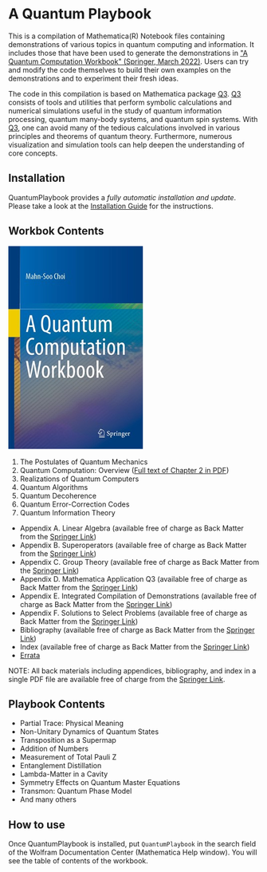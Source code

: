 # A Quantum Playbook

This is a compilation of Mathematica(R) Notebook files containing demonstrations of various topics in quantum computing and information. It includes those that have been used to generate the demonstrations in ["A Quantum Computation Workbook" (Springer, March 2022)](https://link.springer.com/book/9783030912130). Users can try and modify the code themselves to build their own examples on the demonstrations and to experiment their fresh ideas.

The code in this compilation is based on Mathematica package [Q3](https://github.com/quantum-mob/Q3). [Q3](https://github.com/quantum-mob/Q3) consists of tools and utilities that perform symbolic calculations and numerical simulations useful in the study of quantum information processing, quantum many-body systems, and quantum spin systems. With [Q3](https://github.com/quantum-mob/Q3), one can avoid many of the tedious calculations involved in various principles and theorems of quantum theory. Furthermore, numerous visualization and simulation tools can help deepen the understanding of core concepts.


## Installation

QuantumPlaybook provides a *fully automatic installation and update*. Please take a look at the [Installation Guide](./INSTALL.md) for the instructions.


## Workbok Contents

[![Quantum Workbook Cover](Samples/BookCover.jpg?raw=true)](https://link.springer.com/book/9783030912130)

1. The Postulates of Quantum Mechanics
2. Quantum Computation: Overview ([Full text of Chapter 2 in PDF](./Samples/Chapter2.pdf))
3. Realizations of Quantum Computers
4. Quantum Algorithms
5. Quantum Decoherence
6. Quantum Error-Correction Codes
7. Quantum Information Theory
- Appendix A. Linear Algebra (available free of charge as Back Matter from the [Springer Link](https://link.springer.com/book/9783030912130))
- Appendix B. Superoperators (available free of charge as Back Matter from the [Springer Link](https://link.springer.com/book/9783030912130))
- Appendix C. Group Theory (available free of charge as Back Matter from the [Springer Link](https://link.springer.com/book/9783030912130))
- Appendix D. Mathematica Application Q3 (available free of charge as Back Matter from the [Springer Link](https://link.springer.com/book/9783030912130))
- Appendix E. Integrated Compilation of Demonstrations (available free of charge as Back Matter from the [Springer Link](https://link.springer.com/book/9783030912130))
- Appendix F. Solutions to Select Problems (available free of charge as Back Matter from the [Springer Link](https://link.springer.com/book/9783030912130))
- Bibliography (available free of charge as Back Matter from the [Springer Link](https://link.springer.com/book/9783030912130))
- Index (available free of charge as Back Matter from the [Springer Link](https://link.springer.com/book/9783030912130))
- [Errata](./Samples/Errata.pdf)

NOTE: All back materials including appendices, bibliography, and index in a single PDF file are available free of charge from the [Springer Link](https://link.springer.com/book/9783030912130).


## Playbook Contents

- Partial Trace: Physical Meaning
- Non-Unitary Dynamics of Quantum States
- Transposition as a Supermap
- Addition of Numbers
- Measurement of Total Pauli Z
- Entanglement Distillation
- Lambda-Matter in a Cavity
- Symmetry Effects on Quantum Master Equations
- Transmon: Quantum Phase Model
- And many others


## How to use

Once QuantumPlaybook is installed, put `QuantumPlaybook` in the search field of the Wolfram Documentation Center (Mathematica Help window). You will see the table of contents of the workbook.
